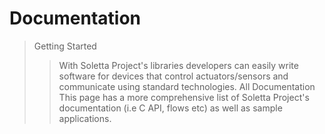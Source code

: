 # Documentation


> Getting Started
> > With Soletta Project's libraries developers can easily write software for devices that control actuators/sensors and communicate using standard technologies.
> All Documentation
> > This page has a more comprehensive list of Soletta Project's documentation (i.e C API, flows etc) as well as sample applications.
> 
